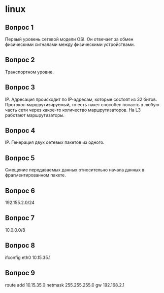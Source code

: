 # linux

<h2>Вопрос 1</h2>

Первый уровень сетевой модели OSI. Он отвечает за обмен физическими сигналами между физическими устройствами. 

<h2>Вопрос 2</h2>

Транспортном уровне.

<h2>Вопрос 3</h2>

IP. Адресация происходит по IP-адресам, которые состоят из 32 битов. Протокол маршрутизируемый, то есть пакет способен попасть в любую часть сети через какое-то количество маршрутизаторов. На L3 работают маршрутизаторы. 

<h2>Вопрос 4</h2>

IP. Генерация двух сетевых пакетов из одного.

<h2>Вопрос 5</h2>

Смещение передаваемых данных относительно начала данных в фрагментированном пакете.

<h2>Вопрос 6</h2>

192.155.2.0/24

<h2>Вопрос 7</h2>

10.0.0.0/8

<h2>Вопрос 8</h2>

ifconfig eth0 10.15.35.1

<h2>Вопрос 9</h2>

route add 10.15.35.0 netmask 255.255.255.0 gw 192.168.2.1
